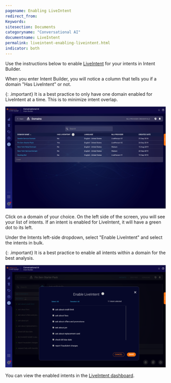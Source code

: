 ```yaml
---
pagename: Enabling LiveIntent
redirect_from:
Keywords:
sitesection: Documents
categoryname: "Conversational AI"
documentname: LiveIntent
permalink: liveintent-enabling-liveintent.html
indicator: both
---
```


Use the instructions below to enable [LiveIntent](https://knowledge.liveperson.com/ai-bots-automation-liveintent-overview.html) for your intents in Intent Builder.

When you enter Intent Builder, you will notice a column that tells you if a domain "Has LiveIntent" or not.

{: .important}
It is a best practice to only have one domain enabled for LiveIntent at a time. This is to minimize intent overlap.

<img class="fancyimage" style="width:750px" src="img/liveintent-domains1.png">

Click on a domain of your choice. On the left side of the screen, you will see your list of intents. If an intent is enabled for LiveIntent, it will have a green dot to its left.

Under the Intents left-side dropdown, select "Enable LiveIntent" and select the intents in bulk.

{: .important}
It is a best practice to enable all intents within a domain for the best analysis.

<img class="fancyimage" style="width:750px" src="img/liveintent-domains3.png">

You can view the enabled intents in the [LiveIntent dashboard](https://knowledge.liveperson.com/ai-bots-automation-liveintent-dashboard.html).